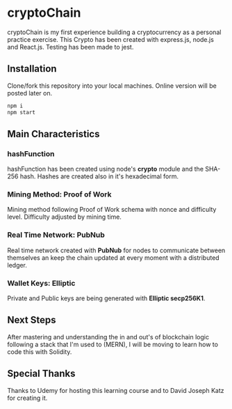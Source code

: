 # cryptoChain

cryptoChain is my first experience building a cryptocurrency as a personal practice exercise. This Crypto has been created with express.js, node.js and React.js. Testing has been made to jest.

## Installation

Clone/fork this repository into your local machines. Online version will be posted later on.

```bash
npm i
npm start
```

## Main Characteristics

### hashFunction

hashFunction has been created using node's **crypto** module and the SHA-256 hash. Hashes are created also in it's hexadecimal form.

### Mining Method: Proof of Work

Mining method following Proof of Work schema with nonce and difficulty level. Difficulty adjusted by mining time.

### Real Time Network: PubNub

Real time network created with **PubNub** for nodes to communicate between themselves an keep the chain updated at every moment with a distributed ledger.

### Wallet Keys: Elliptic

Private and Public keys are being generated with **Elliptic secp256K1**.

## Next Steps

After mastering and understanding the in and out's of blockchain logic following a stack that I'm used to (MERN), I will be moving to learn how to code this with Solidity.

## Special Thanks

Thanks to Udemy for hosting this learning course and to David Joseph Katz for creating it.
